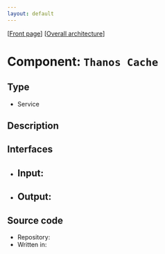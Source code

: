 ```yaml
---
layout: default
---
```

\[[Front page](../overall-architecture.html)\] \[[Overall architecture](../overall-architecture.html)\]



# Component: `Thanos Cache`



## Type

* Service



## Description



## Interfaces

* Input:
    - 
* Output:
    - 

## Source code

* Repository: []()
* Written in: 

